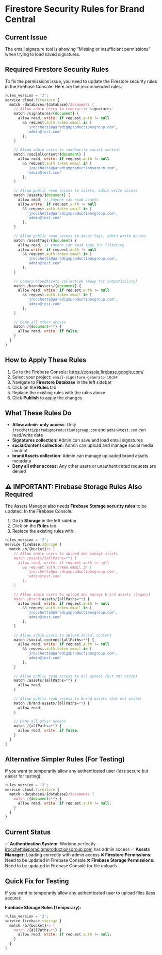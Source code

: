 # Firestore Security Rules for Brand Central

## Current Issue
The email signature tool is showing "Missing or insufficient permissions" when trying to load saved signatures.

## Required Firestore Security Rules

To fix the permissions issue, you need to update the Firestore security rules in the Firebase Console. Here are the recommended rules:

```javascript
rules_version = '2';
service cloud.firestore {
  match /databases/{database}/documents {
    // Allow admin users to read/write signatures
    match /signatures/{document} {
      allow read, write: if request.auth != null 
        && request.auth.token.email in [
          'jrocchetti@paradigmproductionsgroup.com',
          'admin@test.com'
        ];
    }
    
    // Allow admin users to read/write social content
    match /socialContent/{document} {
      allow read, write: if request.auth != null 
        && request.auth.token.email in [
          'jrocchetti@paradigmproductionsgroup.com',
          'admin@test.com'
        ];
    }
    
    // Allow public read access to assets, admin write access
    match /assets/{document} {
      allow read; // Anyone can read assets
      allow write: if request.auth != null 
        && request.auth.token.email in [
          'jrocchetti@paradigmproductionsgroup.com',
          'admin@test.com'
        ];
    }
    
    // Allow public read access to asset tags, admin write access
    match /assetTags/{document} {
      allow read; // Anyone can read tags for filtering
      allow write: if request.auth != null 
        && request.auth.token.email in [
          'jrocchetti@paradigmproductionsgroup.com',
          'admin@test.com'
        ];
    }
    
    // Legacy brandAssets collection (keep for compatibility)
    match /brandAssets/{document} {
      allow read, write: if request.auth != null 
        && request.auth.token.email in [
          'jrocchetti@paradigmproductionsgroup.com',
          'admin@test.com'
        ];
    }
    
    // Deny all other access
    match /{document=**} {
      allow read, write: if false;
    }
  }
}
```

## How to Apply These Rules

1. Go to the Firebase Console: https://console.firebase.google.com/
2. Select your project: `email-signature-generato-10c84`
3. Navigate to **Firestore Database** in the left sidebar
4. Click on the **Rules** tab
5. Replace the existing rules with the rules above
6. Click **Publish** to apply the changes

## What These Rules Do

- **Allow admin-only access**: Only `jrocchetti@paradigmproductionsgroup.com` and `admin@test.com` can read/write data
- **Signatures collection**: Admin can save and load email signatures
- **socialContent collection**: Admin can upload and manage social media content
- **brandAssets collection**: Admin can manage uploaded brand assets metadata
- **Deny all other access**: Any other users or unauthenticated requests are denied

## ⚠️ IMPORTANT: Firebase Storage Rules Also Required

The Assets Manager also needs **Firebase Storage security rules** to be updated. In the Firebase Console:

1. Go to **Storage** in the left sidebar
2. Click on the **Rules** tab
3. Replace the existing rules with:

```javascript
rules_version = '2';
service firebase.storage {
  match /b/{bucket}/o {
    // Allow admin users to upload and manage assets
    match /assets/{allPaths=**} {
      allow read, write: if request.auth != null 
        && request.auth.token.email in [
          'jrocchetti@paradigmproductionsgroup.com',
          'admin@test.com'
        ];
    }
    
    // Allow admin users to upload and manage brand assets (legacy)
    match /brand-assets/{allPaths=**} {
      allow read, write: if request.auth != null 
        && request.auth.token.email in [
          'jrocchetti@paradigmproductionsgroup.com',
          'admin@test.com'
        ];
    }
    
    // Allow admin users to upload social content
    match /social-content/{allPaths=**} {
      allow read, write: if request.auth != null 
        && request.auth.token.email in [
          'jrocchetti@paradigmproductionsgroup.com',
          'admin@test.com'
        ];
    }
    
    // Allow public read access to all assets (but not write)
    match /assets/{allPaths=**} {
      allow read;
    }
    
    // Allow public read access to brand assets (but not write)
    match /brand-assets/{allPaths=**} {
      allow read;
    }
    
    // Deny all other access
    match /{allPaths=**} {
      allow read, write: if false;
    }
  }
}
```

## Alternative Simpler Rules (For Testing)

If you want to temporarily allow any authenticated user (less secure but easier for testing):

```javascript
rules_version = '2';
service cloud.firestore {
  match /databases/{database}/documents {
    match /{document=**} {
      allow read, write: if request.auth != null;
    }
  }
}
```

## Current Status
✅ **Authentication System**: Working perfectly - jrocchetti@paradigmproductionsgroup.com has admin access
✅ **Assets Manager**: Loading correctly with admin access
❌ **Firestore Permissions**: Need to be updated in Firebase Console
❌ **Firebase Storage Permissions**: Need to be updated in Firebase Console for file uploads

## Quick Fix for Testing
If you want to temporarily allow any authenticated user to upload files (less secure):

**Firebase Storage Rules (Temporary):**
```javascript
rules_version = '2';
service firebase.storage {
  match /b/{bucket}/o {
    match /{allPaths=**} {
      allow read, write: if request.auth != null;
    }
  }
}
```
